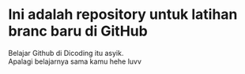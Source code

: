 
# Ini adalah repository untuk latihan branc baru di GitHub  
Belajar Github di Dicoding itu asyik.  
Apalagi belajarnya sama kamu hehe luvv 

